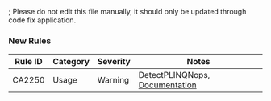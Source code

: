 ; Please do not edit this file manually, it should only be updated through code fix application.
### New Rules
Rule ID | Category | Severity | Notes
--------|----------|----------|-------
CA2250 | Usage | Warning | DetectPLINQNops, [Documentation](https://docs.microsoft.com/visualstudio/code-quality/ca2250)